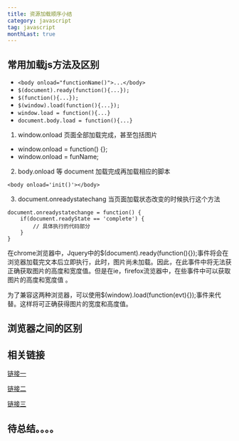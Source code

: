 ```yaml
---
title: 资源加载顺序小结
category: javascript
tag: javascript
monthLast: true
---
```


## 常用加载js方法及区别

- `<body onload="functionName()">...</body>`
- `$(document).ready(function(){...}); `
- `$(function(){...}); `
- `$(window).load(function(){...}); `
- `window.load = function(){...} `
- `document.body.load = function(){...} `

1. window.onload 页面全部加载完成，甚至包括图片

- window.onload = function() {};
- window.onload = funName;

2. body.onload 等 document 加载完成再加载相应的脚本

`<body onload='init()'></body>`

3. document.onreadystatechang 当页面加载状态改变的时候执行这个方法

```
document.onreadystatechange = function() {
    if(document.readyState == 'complete') {
        // 具体执行的代码部分
    }
}
```

在chrome浏览器中，Jquery中的$(document).ready(function(){});事件将会在浏览器加载完文本后立即执行，此时，图片尚未加载。因此，在此事件中将无法获正确获取图片的高度和宽度值。但是在ie，firefox流览器中，在些事件中可以获取图片的高度和宽度值 。

为了兼容这两种浏览器，可以使用$(window).load(function(evt){});事件来代替。这样将可正确获得图片的宽度和高度值。

## 浏览器之间的区别

## 相关链接

[链接一](http://www.cnblogs.com/itprogrammer/archive/2010/10/22/1858131.html)

[链接二](http://www.poluoluo.com/jzxy/201405/275920.html)

[链接三](http://zhangzhaoaaa.iteye.com/blog/2124690)

## 待总结。。。。